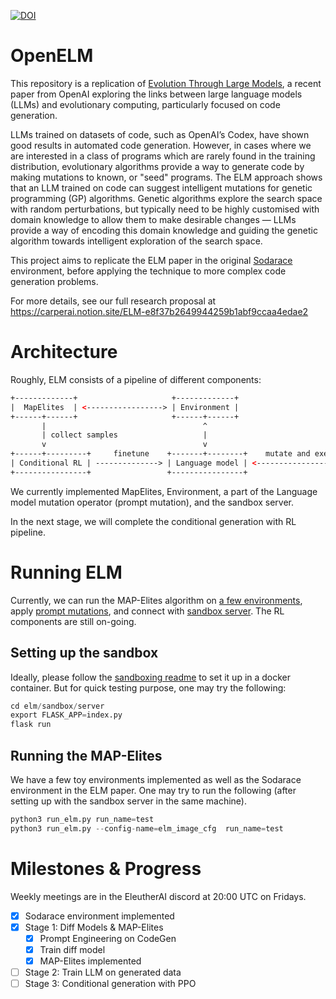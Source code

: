 [![DOI](https://zenodo.org/badge/532259603.svg)](https://zenodo.org/badge/latestdoi/532259603)
# OpenELM

This repository is a replication of [Evolution Through Large Models](https://arxiv.org/abs/2206.08896), a recent paper from OpenAI exploring the links between large language models (LLMs) and evolutionary computing, particularly focused on code generation.

LLMs trained on datasets of code, such as OpenAI’s Codex, have shown good results in automated code generation. However, in cases where we are interested in a class of programs which are rarely found in the training distribution,
evolutionary algorithms provide a way to generate code by making mutations to known, or "seed" programs. The ELM approach shows that an LLM trained on code can suggest intelligent mutations for genetic programming (GP) algorithms. Genetic algorithms explore the search space with random perturbations, but typically need to be highly customised with domain knowledge to allow them to make desirable changes — LLMs provide a way of encoding this domain knowledge and guiding the genetic algorithm towards intelligent exploration of the search space.

This project aims to replicate the ELM paper in the original [Sodarace](https://doi.org/10.1162/ARTL_a_00185) environment, before applying the technique to more complex code generation problems.

For more details, see our full research proposal at https://carperai.notion.site/ELM-e8f37b2649944259b1abf9ccaa4edae2

# Architecture
Roughly, ELM consists of a pipeline of different components:
```html
+-------------+                     +-------------+         
|  MapElites  | <-----------------> | Environment | 
+------+------+                     +------+------+         
       |                                   ^                         
       | collect samples                   |                         
       v                                   v                         
+------+---------+     finetune    +-------+--------+    mutate and execute   +----------------+
| Conditional RL | --------------> | Language model | <---------------------> | Sandbox server |
+----------------+                 +----------------+                         +----------------+
```
We currently implemented MapElites, Environment, a part of the Language model mutation operator (prompt mutation), and the sandbox server.

In the next stage, we will complete the conditional generation with RL pipeline.

# Running ELM
Currently, we can run the MAP-Elites algorithm on [a few environments](https://github.com/CarperAI/OpenELM/blob/main/elm/environments/environments.py), apply [prompt mutations](https://github.com/CarperAI/OpenELM/blob/main/elm/diff_model.py), and connect with [sandbox server](https://github.com/CarperAI/OpenELM/tree/main/elm/sandbox). The RL components are still on-going.

## Setting up the sandbox
Ideally, please follow the [sandboxing readme](https://github.com/CarperAI/OpenELM/tree/main/elm/sandbox) to set it up in a docker container. But for quick testing purpose, one may try the following:
```python
cd elm/sandbox/server
export FLASK_APP=index.py
flask run
```
## Running the MAP-Elites
We have a few toy environments implemented as well as the Sodarace environment in the ELM paper. One may try to run the following (after setting up with the sandbox server in the same machine).
```python
python3 run_elm.py run_name=test
python3 run_elm.py --config-name=elm_image_cfg  run_name=test
```


# Milestones & Progress

Weekly meetings are in the EleutherAI discord at 20:00 UTC on Fridays.

- [x] Sodarace environment implemented
- [x] Stage 1: Diff Models & MAP-Elites
  - [x] Prompt Engineering on CodeGen
  - [x] Train diff model
  - [x] MAP-Elites implemented
- [ ] Stage 2: Train LLM on generated data
- [ ] Stage 3: Conditional generation with PPO
